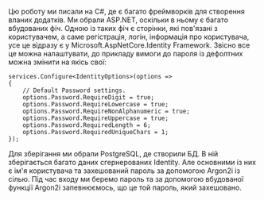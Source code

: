Цю роботу ми писали на C#, де є багато фреймворків для створення вланих додатків. Ми обрали ASP.NET, оскільки в ньому є багато вбудованих фіч.
Одною із таких фіч є сторінки, які пов'язані з користувачем, а саме регістрація, логін, інформація про користувача, усе це відразу є у Microsoft.AspNetCore.Identity Framework.
Звісно все це можна налаштувати, до прикладу вимоги до пароля із дефолтних можна змінити на якісь свої:
~~~
services.Configure<IdentityOptions>(options =>
{
    // Default Password settings.
    options.Password.RequireDigit = true;
    options.Password.RequireLowercase = true;
    options.Password.RequireNonAlphanumeric = true;
    options.Password.RequireUppercase = true;
    options.Password.RequiredLength = 6;
    options.Password.RequiredUniqueChars = 1;
});
~~~

Для зберігання ми обрали PostgreSQL, де створили БД. В ній зберігається багато даних сгернерованих Identity. 
Але основними із них є ім'я користувача та захешований пароль за допомогою Argon2i із сілью.
Під час входу ми беремо пароль та за допомогою вбудованої функції Argon2i запевнюємось, що це той пароль, який захешовано.
